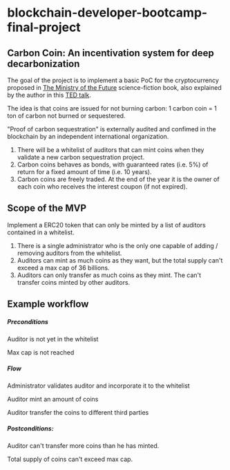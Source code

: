 # blockchain-developer-bootcamp-final-project

## Carbon Coin: An incentivation system for deep decarbonization

The goal of the project is to implement a basic PoC for the cryptocurrency proposed in <a href="https://en.wikipedia.org/wiki/The_Ministry_for_the_Future"> The Ministry of the Future</a> science-fiction book, also explained by the author in this <a href="https://www.ted.com/talks/kim_stanley_robinson_remembering_climate_change_a_message_from_the_year_2071">TED talk</a>.

The idea is that coins are issued for not burning carbon: 1 carbon coin = 1 ton of carbon not burned or sequestered. 

"Proof of carbon sequestration" is externally audited and confimed in the blockchain by an independent international organization. 

1. There will be a whitelist of auditors that can mint coins when they validate a new carbon sequestration project.
2. Carbon coins behaves as bonds, with guaranteed rates (i.e. 5%) of return for a fixed amount of time (i.e. 10 years).
3. Carbon coins are freely traded. At the end of the year it is the owner of each coin who receives the interest coupon (if not expired).

## Scope of the MVP

Implement a ERC20 token that can only be minted by a list of auditors contained in a whitelist.

1. There is a single administrator who is the only one capable of adding / removing auditors from the whitelist.
2. Auditors can mint as much coins as they want, but the total supply can't exceed a max cap of 36 billions.
3. Auditors can only transfer as much coins as they mint. The can't transfer coins minted by other auditors.

## Example workflow

##### Preconditions
Auditor is not yet in the whitelist

Max cap is not reached

##### Flow
Administrator validates auditor and incorporate it to the whitelist

Auditor mint an amount of coins

Auditor transfer the coins to different third parties

##### Postconditions:
Auditor can't transfer more coins than he has minted. 

Total supply of coins can't exceed max cap.



